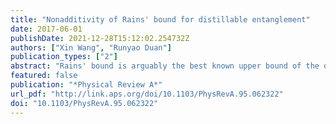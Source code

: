 ```yaml
---
title: "Nonadditivity of Rains' bound for distillable entanglement"
date: 2017-06-01
publishDate: 2021-12-28T15:12:02.254732Z
authors: ["Xin Wang", "Runyao Duan"]
publication_types: ["2"]
abstract: "Rains' bound is arguably the best known upper bound of the distillable entanglement by operations completely preserving positivity of partial transpose (PPT) and was conjectured to be additive and coincide with the asymptotic relative entropy of entanglement. We disprove both conjectures by explicitly constructing a special class of mixed two-qubit states. We then introduce an additive semidefinite programming lower bound  for the asymptotic Rains' bound, and it immediately becomes a computable lower bound for entanglement cost of bipartite states. Furthermore, our introduced quantity is also proved to be the best known upper bound of the PPT-assisted deterministic distillable entanglement and gives the asymptotic rates for all pure states and some class of genuinely mixed states."
featured: false
publication: "*Physical Review A*"
url_pdf: "http://link.aps.org/doi/10.1103/PhysRevA.95.062322"
doi: "10.1103/PhysRevA.95.062322"
---
```


